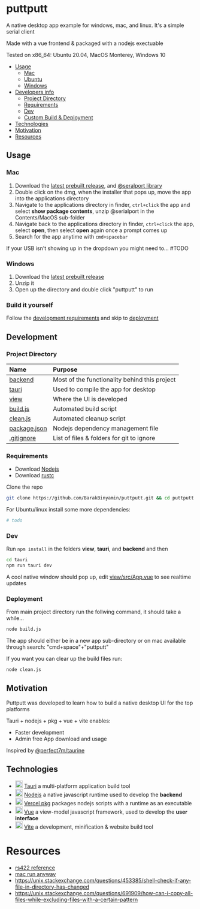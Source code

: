 # puttputt
A native desktop app example for windows, mac, and linux. It's a simple serial client

Made with a vue frontend & packaged with a nodejs exectuable

Tested on x86_64: Ubuntu 20.04, MacOS Monterey, Windows 10

- [Usage](#usage)
    - [Mac](#mac)
    - [Ubuntu](#ubuntu)
    - [Windows](#windows)
- [Developers info](#development)
    - [Project Directory](#project-directory)
    - [Requirements](#requirements)
    - [Dev](#dev)
    - [Custom Build & Deployment](#deployment)
- [Technologies](#technologies)
- [Motivation](#motivation)
- [Resources](#resources)

## Usage
### Mac 
1. Download the [latest prebuilt release](https://github.com/BarakBinyamin/puttputt/releases/download/mint/statusdashboard_0.0.0_x64.dmg), and [@seralport library](https://github.com/BarakBinyamin/puttputt/releases/download/mint/@serialport-macx86.zip)
2. Double click on the dmg, when the installer that pops up, move the app into the applications directory
3. Navigate to the applications directory in finder, `ctrl+click` the app and select **show package contents**, unzip @serialport in the Contents/MacOS sub-folder
4. Navigate back to the applications directory in finder, `ctrl+click` the app, select **open**, then select **open** again once a prompt comes up
5. Search for the app anytime with `cmd+spacebar`

If your USB isn't showing up in the dropdown you might need to...
#TODO
### Windows
1. Download the [latest prebuilt release]()
2. Unzip it
3. Open up the directory and double click "puttputt" to run

### Build it yourself
Follow the [development requirements](#requirements) and skip to [deployment](#deployment)

##  Development
### Project Directory
| Name                                   | Purpose                                       | 
| :--                                    | :--                                           |
|[backend](backend)                      | Most of the functionality behind this project |
|[tauri](tauri)                          | Used to compile the app for desktop           |
|[view](view)                            | Where the UI is developed                     |   
|[build.js](build.js)                    | Automated build script                        |
|[clean.js](clean.js)                    | Automated cleanup script                      |
|[package.json](package.json)            | Nodejs dependency management file             |
|[.gitignore](.gitignore)                | List of files & folders for git to ignore     |

### Requirements
- Download [Nodejs](https://nodejs.org/en)
- Download [rustc](https://www.rust-lang.org/tools/install)

Clone the repo
```bash
git clone https://github.com/BarakBinyamin/puttputt.git && cd puttputt
```

For Ubuntu/linux install some more dependencies:
```bash
# todo
```

### Dev
Run `npm install` in the folders **view**, **tauri**, and **backend** and then
```bash
cd tauri
npm run tauri dev
```
A cool native window should pop up, edit [view/src/App.vue](view/src/App.vue) to see realtime updates

### Deployment
From main project directory run the follwing command, it should take a while...
```bash
node build.js
```
The app should either be in a new app sub-directory or on mac available through search: "cmd+space"+"puttputt"

If you want you can clear up the build files run:
```bash
node clean.js
```

## Motivation
Puttputt was developed to learn how to build a native desktop UI for the top platforms

Tauri + nodejs + pkg + vue + vite enables:
- Faster development
- Admin free App download and usage

Inspired by [@perfect7m/taurine](https://github.com/Perfect7M/taurine)

## Technologies
- <img text-align="center" src="https://tauri.app/meta/favicon-144x144.png" height="20px"/> [Tauri](https://tauri.app/)  a multi-platform  application build tool
- <img text-align="center" src="https://nodejs.org//static/images/favicons/favicon.png" height="20px"/> [Nodejs](https://nodejs.org/en) a native javascript runtime used to develop the **backend**
- <img text-align="center" src="https://assets.vercel.com/image/upload/front/favicon/vercel/57x57.png" height="20px"/> [Vercel pkg](https://www.npmjs.com/package/pkg) packages nodejs scripts with a runtime as an executable
- <img text-align="center" src="https://vuejs.org/logo.svg" height="20px"/>  [Vue](https://vuejs.org/) a view-model javascript framework, used to develop the **user interface**
- <img text-align="center" src="https://vitejs.dev/logo.svg" height="20px"/> [Vite](https://vitejs.dev/) a development, minification & website build tool

# Resources
- [rs422 reference](https://stackoverflow.com/questions/67905013/node-serialport-not-receiving-data)
- [mac run anyway](https://www.lifewire.com/fix-developer-cannot-be-verified-error-5183898)
- https://unix.stackexchange.com/questions/453385/shell-check-if-any-file-in-directory-has-changed
- https://unix.stackexchange.com/questions/691909/how-can-i-copy-all-files-while-excluding-files-with-a-certain-pattern
